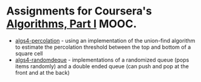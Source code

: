 # Assignments for Coursera's [Algorithms, Part I](https://class.coursera.org/algs4partI-007/) MOOC.

* [algs4-percolation](http://coursera.cs.princeton.edu/algs4/assignments/percolation.html) - using an implementation of the union-find algorithm to estimate the percolation threshold between
the top and bottom of a square cell
* [algs4-randomdeque](http://coursera.cs.princeton.edu/algs4/assignments/queues.html) - implementations of a randomized queue (pops items randomly) and a double ended queue (can push and pop
at the front and at the back)
